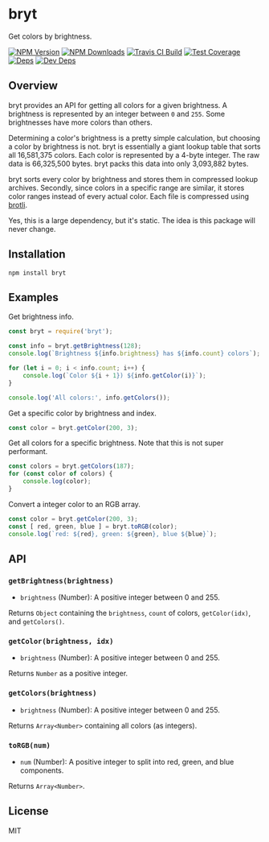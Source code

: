 # bryt

Get colors by brightness.

[![NPM Version][npm-image]][npm-url]
[![NPM Downloads][downloads-image]][downloads-url]
[![Travis CI Build][travis-image]][travis-url]
[![Test Coverage][coveralls-image]][coveralls-url]
[![Deps][david-image]][david-url]
[![Dev Deps][david-dev-image]][david-dev-url]

## Overview

bryt provides an API for getting all colors for a given brightness. A brightness is represented by
an integer between `0` and `255`. Some brightnesses have more colors than others.

Determining a color's brightness is a pretty simple calculation, but choosing a color by brightness
is not. bryt is essentially a giant lookup table that sorts all 16,581,375 colors. Each color is
represented by a 4-byte integer. The raw data is 66,325,500 bytes. bryt packs this data into only
3,093,882 bytes.

bryt sorts every color by brightness and stores them in compressed lookup archives. Secondly, since
colors in a specific range are similar, it stores color ranges instead of every actual color. Each
file is compressed using [brotli][brotli-url].

Yes, this is a large dependency, but it's static. The idea is this package will never change.

## Installation

    npm install bryt

## Examples

Get brightness info.

```js
const bryt = require('bryt');

const info = bryt.getBrightness(128);
console.log(`Brightness ${info.brightness} has ${info.count} colors`);

for (let i = 0; i < info.count; i++) {
	console.log(`Color ${i + 1}) ${info.getColor(i)}`);
}

console.log('All colors:', info.getColors());
```

Get a specific color by brightness and index.

```js
const color = bryt.getColor(200, 3);
```

Get all colors for a specific brightness. Note that this is not super performant.

```js
const colors = bryt.getColors(187);
for (const color of colors) {
	console.log(color);
}
```

Convert a integer color to an RGB array.

```js
const color = bryt.getColor(200, 3);
const [ red, green, blue ] = bryt.toRGB(color);
console.log(`red: ${red}, green: ${green}, blue ${blue}`);
```

## API

### `getBrightness(brightness)`

 * `brightness` (Number): A positive integer between 0 and 255.

Returns `Object` containing the `brightness`, `count` of colors, `getColor(idx)`, and `getColors()`.

### `getColor(brightness, idx)`

 * `brightness` (Number): A positive integer between 0 and 255.

Returns `Number` as a positive integer.

### `getColors(brightness)`

 * `brightness` (Number): A positive integer between 0 and 255.

Returns `Array<Number>` containing all colors (as integers).

### `toRGB(num)`

 * `num` (Number): A positive integer to split into red, green, and blue components.

Returns `Array<Number>`.

## License

MIT

[npm-image]: https://img.shields.io/npm/v/bryt.svg
[npm-url]: https://npmjs.org/package/bryt
[downloads-image]: https://img.shields.io/npm/dm/bryt.svg
[downloads-url]: https://npmjs.org/package/bryt
[travis-image]: https://img.shields.io/travis/cb1kenobi/bryt.svg
[travis-url]: https://travis-ci.org/cb1kenobi/bryt
[coveralls-image]: https://img.shields.io/coveralls/cb1kenobi/bryt/master.svg
[coveralls-url]: https://coveralls.io/r/cb1kenobi/bryt
[david-image]: https://img.shields.io/david/cb1kenobi/bryt.svg
[david-url]: https://david-dm.org/cb1kenobi/bryt
[david-dev-image]: https://img.shields.io/david/dev/cb1kenobi/bryt.svg
[david-dev-url]: https://david-dm.org/cb1kenobi/bryt#info=devDependencies
[brotli-url]: https://www.npmjs.com/package/brotli
